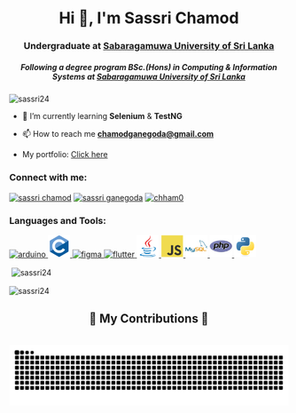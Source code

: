 <h1 align="center">Hi 👋, I'm Sassri Chamod</h1>
<h3 align="center">Undergraduate at <a href="https://www.sab.ac.lk/">Sabaragamuwa University of Sri Lanka</a></h3>
<h5 align="center">Following a degree program BSc.(Hons) in Computing & Information Systems at <a href="https://www.sab.ac.lk/">Sabaragamuwa University of Sri Lanka</a></h5>

<p align="left"> <img src="https://komarev.com/ghpvc/?username=sassri24&label=Profile%20views&color=0e75b6&style=flat" alt="sassri24" /> </p>

- 🌱 I’m currently learning **Selenium** & **TestNG**

- 📫 How to reach me **chamodganegoda@gmail.com**
 
- My portfolio: <a href="https://sassri24.github.io/Personal-Portfolio/"> Click here </a>

<h3 align="left">Connect with me:</h3>
<p align="left">
<a href="https://www.linkedin.com/in/sassri-ganegoda-965014303/" target="blank"><img align="center" src="https://raw.githubusercontent.com/rahuldkjain/github-profile-readme-generator/master/src/images/icons/Social/linked-in-alt.svg" alt="sassri chamod" height="30" width="40" /></a>
<a href="https://www.facebook.com/Chamod.Ganegoda" target="blank"><img align="center" src="https://raw.githubusercontent.com/rahuldkjain/github-profile-readme-generator/master/src/images/icons/Social/facebook.svg" alt="sassri ganegoda" height="30" width="40" /></a>
<a href="https://www.instagram.com/chham0/" target="blank"><img align="center" src="https://raw.githubusercontent.com/rahuldkjain/github-profile-readme-generator/master/src/images/icons/Social/instagram.svg" alt="chham0" height="30" width="40" /></a>
</p>

<h3 align="left">Languages and Tools:</h3>
<p align="left"> <a href="https://www.arduino.cc/" target="_blank" rel="noreferrer"> <img src="https://cdn.worldvectorlogo.com/logos/arduino-1.svg" alt="arduino" width="40" height="40"/> </a> <a href="https://www.cprogramming.com/" target="_blank" rel="noreferrer"> <img src="https://raw.githubusercontent.com/devicons/devicon/master/icons/c/c-original.svg" alt="c" width="40" height="40"/> </a> <a href="https://www.figma.com/" target="_blank" rel="noreferrer"> <img src="https://www.vectorlogo.zone/logos/figma/figma-icon.svg" alt="figma" width="40" height="40"/> </a> <a href="https://flutter.dev" target="_blank" rel="noreferrer"> <img src="https://www.vectorlogo.zone/logos/flutterio/flutterio-icon.svg" alt="flutter" width="40" height="40"/> </a> <a href="https://www.java.com" target="_blank" rel="noreferrer"> <img src="https://raw.githubusercontent.com/devicons/devicon/master/icons/java/java-original.svg" alt="java" width="40" height="40"/> </a> <a href="https://developer.mozilla.org/en-US/docs/Web/JavaScript" target="_blank" rel="noreferrer"> <img src="https://raw.githubusercontent.com/devicons/devicon/master/icons/javascript/javascript-original.svg" alt="javascript" width="40" height="40"/> </a> <a href="https://www.mysql.com/" target="_blank" rel="noreferrer"> <img src="https://raw.githubusercontent.com/devicons/devicon/master/icons/mysql/mysql-original-wordmark.svg" alt="mysql" width="40" height="40"/> </a> <a href="https://www.php.net" target="_blank" rel="noreferrer"> <img src="https://raw.githubusercontent.com/devicons/devicon/master/icons/php/php-original.svg" alt="php" width="40" height="40"/> </a> <a href="https://www.python.org" target="_blank" rel="noreferrer"> <img src="https://raw.githubusercontent.com/devicons/devicon/master/icons/python/python-original.svg" alt="python" width="40" height="40"/> </a> </p>

<p>&nbsp;<img align="center" src="https://github-readme-stats.vercel.app/api?username=sassri24&show_icons=true&locale=en" alt="sassri24" /></p>

<p><img align="center" src="https://github-readme-streak-stats.herokuapp.com/?user=sassri24&" alt="sassri24" /></p>

<div align="center">
  <h2>🐍 My Contributions 🐍</h2>
  <br>
  <img alt="snake eating my contributions" src="https://github.com/Sassri24/Sassri24/blob/output/github-contribution-grid-snake.svg" />
  
  <br/><br/><br/>
</div>


